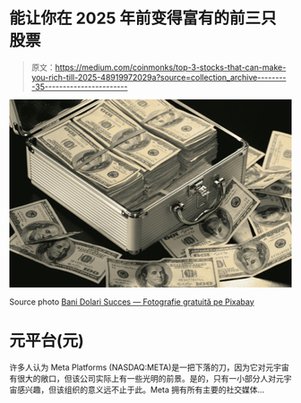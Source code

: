 # 能让你在 2025 年前变得富有的前三只股票

> 原文：<https://medium.com/coinmonks/top-3-stocks-that-can-make-you-rich-till-2025-48919972029a?source=collection_archive---------35----------------------->

![](img/c30b917c36171cb7aec9d6d1aaf0958b.png)

Source photo [Bani Dolari Succes — Fotografie gratuită pe Pixabay](https://pixabay.com/ro/photos/bani-dolari-succes-afaceri-finan%C5%A3a-1428594/)

# 元平台(元)

许多人认为 Meta Platforms (NASDAQ:META)是一把下落的刀，因为它对元宇宙有很大的敞口，但该公司实际上有一些光明的前景。是的，只有一小部分人对元宇宙感兴趣，但该组织的意义远不止于此。Meta 拥有所有主要的社交媒体…